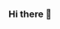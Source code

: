 ### Hi there 👋
<!DOCTYPE html>
<html lang="en">
<head>
    <meta charset="UTF-8">
    <meta name="viewport" content="width=device-width, initial-scale=1.0">
    <title>Sử dụng các tag cơ bản</title>
    <style>

        .a{
            background-image: linear-gradient(to right, #eea2a2 0%, #bbc1bf 19%, #57c6e1 42%, #b49fda 79%, #7ac5d8 100%);
          
            background-attachment: fixed;
        }
    </style>
</head>
<body class="a" style="" >
    <center><h1><b>Bài 01: Sử dụng các tag cơ bản</b></h1></center>
    <h2><b><u>Yêu cầu</u></b></h2>
    <b>Thiết kế trang web có nội dung như sau:</b>
    <center><p>Lập trình web</p></center>
    <center><p>Chào mừng đến với HTML</p></center>
    
</body>
</html>



<!--
**thanhdzaz/thanhdzaz** is a ✨ _special_ ✨ repository because its `README.md` (this file) appears on your GitHub profile.

Here are some ideas to get you started:

- 🔭 I’m currently working on ...
- 🌱 I’m currently learning ...
- 👯 I’m looking to collaborate on ...
- 🤔 I’m looking for help with ...
- 💬 Ask me about ...
- 📫 How to reach me: ...
- 😄 Pronouns: ...
- ⚡ Fun fact: ...
-->
